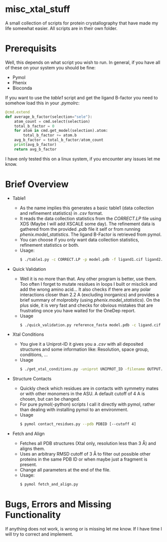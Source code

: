 # misc_xtal_stuff
A small collection of scripts for protein crystallography that have made my life somewhat easier. All scripts are in their own folder.

# Prerequisits
Well, this depends on what script you wish to run. In general, if you have all of these on your system you should be fine:
- Pymol
- Phenix
- Bioconda

If you want to use the _table1_ script and get the ligand B-factor you need to somehow load this in your _.pymolrc_:
```python
@cmd.extend
def average_b_factor(selection="sele"):
    atom_count = cmd.select(selection)
    total_b_factor = 0
    for atom in cmd.get_model(selection).atom:
        total_b_factor += atom.b
    avg_b_factor = total_b_factor/atom_count
    print(avg_b_factor)
    return avg_b_factor
```

I have only tested this on a linux system, if you encounter any issues let me know.

# Brief Overview

- Table1
  - As the name implies this generates a basic table1 (data collection and refinement statistics) in _.csv_ format.
  - It reads the data collection statistics from the _CORRECT.LP_ file using XDS (Maybe I will add XSCALE some day). The refinement data is gathered from the provided _.pdb_ file it self or from running *phenix.model_statistics*. The ligand B-Factor is retrieved from pymol.
  - You can choose if you only want data collection statistics, refinement statistics or both.
  - Usage:
    ```bash
    $ ./table1.py -c CORRECT.LP -p model.pdb -f ligand1.cif ligand2.cif -l ligand_id
    ```

- Quick Validation
  - Well it is no more than that. Any other program is better, use them. Too often I forget to mutate residues in loops I built or misclick and add the wrong amino acid... It also checks if there are any polar interactions closer than 2.2 A (excluding inorganics) and provides a brief summary of molprobity (using *phenix.model_statistics*). On the plus side, it is very fast and checks for obvious mistakes that are frustrating once you have waited for the OneDep report.
  - Usage
    ```bash
    $ ./quick_validation.py reference_fasta model.pdb -c ligand.cif
    ```

- Xtal Conditions
  - You give it a Uniprot-ID it gives you a _.csv_ with all deposited structures and some information like: Resolution, space group, conditions, ...
  - Usage
    ```bash
    $ ./get_xtal_conditions.py -uniprot UNIPROT_ID -filename OUTPUT.CSV
    ```

- Structure Contacts
  - Quickly check which residues are in contacts with symmetry mates or with other monomers in the ASU. A default cutoff of 4 A is chosen, but can be changed.
  - For pure pymol(-python) scripts I call it directly with pymol, rather than dealing with installing pymol to an environment.
  - Usage
    ```bash
    $ pymol contact_residues.py --pdb PDBID [--cutoff 4]
    ```

- Fetch and Align
  - Fetches all PDB structures (Xtal only, resolution less than 3 Å) and aligns them.
  - Uses an arbitrary RMSD cutoff of 3 Å to filter out possible other proteins in the same PDB ID or when maybe just a fragment is present.
  - Change all parameters at the end of the file.
  - Usage:
    ```bash
    $ pymol fetch_and_align.py
    ``` 
# Bugs, Errors and Missing Functionality
If anything does not work, is wrong or is missing let me know. If I have time I will try to correct and implement.
